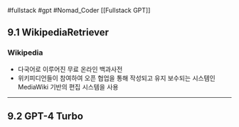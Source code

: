 #fullstack #gpt #Nomad_Coder [[Fullstack GPT]]

## 9.1 WikipediaRetriever
### Wikipedia
- 다국어로 이루어진 무료 온라인 백과사전
- 위키피디언들이 참여하여 오픈 협업을 통해 작성되고 유지 보수되는 시스템인 MediaWiki 기반의 편집 시스템을 사용


---
## 9.2 GPT-4 Turbo